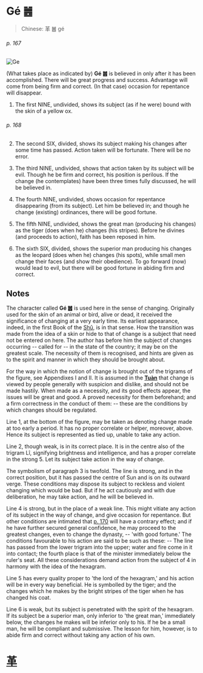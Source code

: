# Gé ䷰

> Chinese: 革 ䷰ gé

###### p. 167

![Ge](https://88o.io/wp-content/uploads/2018/09/49-e99da9ge.jpg)

(What takes place as indicated by) **Gé ䷰** is believed in only after it has been accomplished. There will be great progress and success. Advantage will come from being firm and correct. (In that case) occasion for repentance will disappear.

1. The first NINE, undivided, shows its subject (as if he were) bound with the skin of a yellow ox.

###### p. 168

2. The second SIX, divided, shows its subject making his changes after some time has passed. Action taken will be fortunate. There will be no error.

3. The third NINE, undivided, shows that action taken by its subject will be evil. Though he be firm and correct, his position is perilous. If the change (he contemplates) have been three times fully discussed, he will be believed in.

4. The fourth NINE, undivided, shows occasion for repentance disappearing (from its subject). Let him be believed in; and though he change (existing) ordinances, there will be good fortune.

5. The fifth NINE, undivided, shows the great man (producing his changes) as the tiger (does when he) changes (his stripes). Before he divines (and proceeds to action), faith has been reposed in him.

6. The sixth SIX, divided, shows the superior man producing his changes as the leopard (does when he) changes (his spots), while small men change their faces (and show their obedience). To go forward (now) would lead to evil, but there will be good fortune in abiding firm and correct.

## Notes

The character called **Gé ䷰** is used here in the sense of changing. Originally used for the skin of an animal or bird, alive or dead, it received the significance of changing at a very early time. Its earliest appearance, indeed, in the first Book of the [Shû](https://www.sacred-texts.com/cfu/sbe03/index.htm), is in that sense. How the transition was made from the idea of a skin or hide to that of change is a subject that need not be entered on here. The author has before him the subject of changes occurring -- called for -- in the state of the country; it may be on the greatest scale. The necessity of them is recognised, and hints are given as to the spirit and manner in which they should be brought about.

For the way in which the notion of change is brought out of the trigrams of the figure, see Appendixes I and II. It is assumed in the [**Tuàn**](https://en.wikipedia.org/wiki/Ten_Wings) that change is viewed by people generally with suspicion and dislike, and should not be made hastily. When made as a necessity, and its good effects appear, the issues will be great and good. A proved necessity for them beforehand; and a firm correctness in the conduct of them: -- these are the conditions by which changes should be regulated.

Line 1, at the bottom of the figure, may be taken as denoting change made at too early a period. It has no proper correlate or helper, moreover, above. Hence its subject is represented as tied up, unable to take any action.

Line 2, though weak, is in its correct place. It is in the centre also of the trigram Lî, signifying brightness and intelligence, and has a proper correlate in the strong 5. Let its subject take action in the way of change.

The symbolism of paragraph 3 is twofold. The line is strong, and in the correct position, but it has passed the centre of Sun and is on its outward verge. These conditions may dispose its subject to reckless and violent changing which would be bad. But if he act cautiously and with due deliberation, he may take action, and he will be believed in.

Line 4 is strong, but in the place of a weak line. This might vitiate any action of its subject in the way of change, and give occasion for repentance. But other conditions are intimated that [p. 170](e9bc8eding.md#p-170) will have a contrary effect; and if he have further secured general confidence, he may proceed to the greatest changes, even to change the dynasty, -- 'with good fortune.' The conditions favourable to his action are said to be such as these: -- The line has passed from the lower trigram into the upper; water and fire come in it into contact; the fourth place is that of the minister immediately below the ruler's seat. All these considerations demand action from the subject of 4 in harmony with the idea of the hexagram.

Line 5 has every quality proper to 'the lord of the hexagram,' and his action will be in every way beneficial. He is symbolled by the tiger; and the changes which he makes by the bright stripes of the tiger when he has changed his coat.

Line 6 is weak, but its subject is penetrated with the spirit of the hexagram. If its subject be a superior man, only inferior to 'the great man,' immediately below, the changes he makes will be inferior only to his. If he be a small man, he will be compliant and submissive. The lesson for him, however, is to abide firm and correct without taking any action of his own.

# [革](e99da9ge_cn.md)
